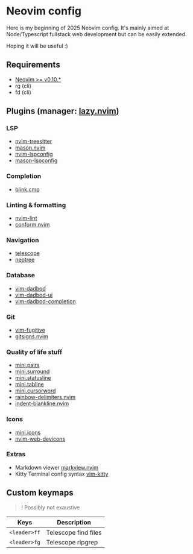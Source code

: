 # Neovim config

Here is my beginning of 2025 Neovim config. It's mainly aimed at Node/Typescript fullstack web development but can be easily extended.

Hoping it will be useful :)

## Requirements

- [Neovim >= v0.10.\*](https://github.com/neovim/neovim)
- rg (cli)
- fd (cli)

## Plugins (manager: [lazy.nvim](https://github.com/folke/lazy.nvim))

### LSP

- [nvim-treesitter](https://github.com/nvim-treesitter/nvim-treesitter)
- [mason.nvim](https://github.com/williamboman/mason.nvim)
- [nvim-lspconfig](https://github.com/neovim/nvim-lspconfig)
- [mason-lspconfig](https://github.com/williamboman/mason-lspconfig.nvim)

### Completion

- [blink.cmp](https://github.com/saghen/blink.cmp)

### Linting & formatting

- [nvim-lint](https://github.com/mfussenegger/nvim-lint)
- [conform.nvim](https://github.com/stevearc/conform.nvim)

### Navigation

- [telescope](https://github.com/nvim-telescope/telescope.nvim)
- [neotree](https://github.com/nvim-neo-tree/neo-tree.nvim)

### Database

- [vim-dadbod](https://github.com/tpope/vim-dadbod)
- [vim-dadbod-ui](https://github.com/kristijanhusak/vim-dadbod-ui)
- [vim-dadbod-completion](https://github.com/kristijanhusak/vim-dadbod-completion)

### Git

- [vim-fugitive](https://github.com/folke/lazy.nvim)
- [gitsigns.nvim](https://github.com/lewis6991/gitsigns.nvim)

### Quality of life stuff

- [mini.pairs](https://github.com/echasnovski/mini.pairs)
- [mini.surround](https://github.com/echasnovski/mini.surround)
- [mini.statusline](https://github.com/echasnovski/mini.statusline)
- [mini.tabline](https://github.com/echasnovski/mini.tabline)
- [mini.cursorword](https://github.com/echasnovski/mini.cursorword)
- [rainbow-delimiters.nvim](https://github.com/hiphish/rainbow-delimiters.nvim)
- [indent-blankline.nvim](https://github.com/lukas-reineke/indent-blankline.nvim)

### Icons

- [mini.icons](https://github.com/echasnovski/mini.icons)
- [nvim-web-devicons](https://github.com/nvim-tree/nvim-web-devicons)

### Extras

- Markdown viewer [markview.nvim](https://github.com/OXY2DEV/markview.nvim)
- Kitty Terminal config syntax [vim-kitty](https://github.com/fladson/vim-kitty)

## Custom keymaps

> ! Possibly not exaustive

| Keys         | Description          |
| ------------ | -------------------- |
| `<leader>ff` | Telescope find files |
| `<leader>fg` | Telescope ripgrep    |

